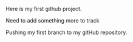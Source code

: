Here is my first github project.

Need to add something more to track

Pushing my first branch to my gitHub repository.